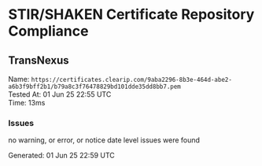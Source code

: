 # STIR/SHAKEN Certificate Repository Compliance

## TransNexus

Name: `https://certificates.clearip.com/9aba2296-8b3e-464d-abe2-a6b3f9bff2b1/b79a8c3f76478829bd101dde35dd8bb7.pem`\
Tested At: 01 Jun 25 22:55 UTC\
Time: 13ms

### Issues

no warning, or error, or notice date level issues were found

Generated: 01 Jun 25 22:59 UTC